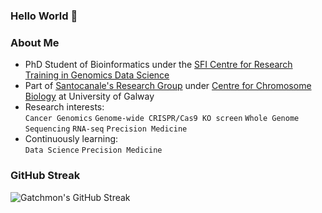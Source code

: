 ### Hello World 👋

### About Me
* PhD Student of Bioinformatics under the [SFI Centre for Research Training in Genomics Data Science](https://genomicsdatascience.ie/)
* Part of [Santocanale's Research Group](https://santocanalelab.net/) under [Centre for Chromosome Biology](https://www.chromosome.ie/) at University of Galway
* Research interests: <br>
  `Cancer Genomics` `Genome-wide CRISPR/Cas9 KO screen` `Whole Genome Sequencing` `RNA-seq` `Precision Medicine`
* Continuously learning: <br>
  `Data Science` `Precision Medicine`

### GitHub Streak
![Gatchmon's GitHub Streak](https://github-readme-streak-stats.herokuapp.com/?user=stefanusbernard)
